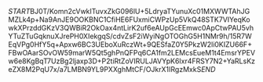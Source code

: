 $START$BJ0T/Komn2cVwkITuvxZkG096lU+5LdryaTYunuXc01MXWWTAhJGMZLk4p+Na9AnJE9OOKBNC1CfiHE6FUxmiCWPzUp5VkQ48STK7VIYeqKowkXPrzddGKzV3QWBiR2OkOax4ntLirK2uf6eAUpGcEEmwc0ApCtwPAU5vhYTuZTuGqknuXJrePH0XIekgqS/cdvZsF2iWyiNgOTOGhG5H1NMr9h/15R7WEqVPg0HfY5q+Apxw6BC3UEboXuRczWt+9QESfaZ0Y5PkzW2li0KIZU66F+FBwOAarSOvOW59marW5Qt5ghPnQFPq6CA1fm2LEMcsEueM1t4EmsrYPEVw6e8KgBqT7UzBg2ljaxp3D+P2tiRtZoVIRULJAVYpK6Ixr4FRSY7N2+YaRLsKzeZX8M2PqU7x/a7LMBN9YL9PXXghMtCF/OJkrX1IRgzMxkS$END$